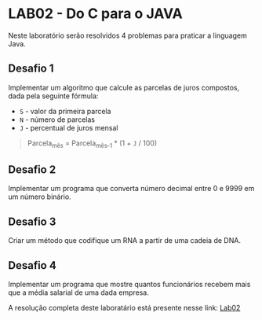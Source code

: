 # LAB02 - Do C para o JAVA

Neste laboratório serão resolvidos 4 problemas para praticar a linguagem Java.

## Desafio 1
Implementar um algoritmo que calcule as parcelas de juros compostos, dada pela seguinte fórmula: 
* `S` - valor da primeira parcela
* `N` - número de parcelas
* `J` - percentual de juros mensal
> Parcela<sub>mês</sub> = Parcela<sub>mês-1</sub> * (1 + `J` / 100)

## Desafio 2
Implementar um programa que converta número decimal entre 0 e 9999 em um número binário.

## Desafio 3
Criar um método que codifique um RNA a partir de uma cadeia de DNA.

## Desafio 4
Implementar um programa que mostre quantos funcionários recebem mais que a média salarial de uma dada empresa.

A resolução completa deste laboratário está presente nesse link: [Lab02](https://github.com/gabrielmelo00/MC322/blob/main/Lab02/Notebook/lab02-java-estruturas-ra216474.ipynb)


